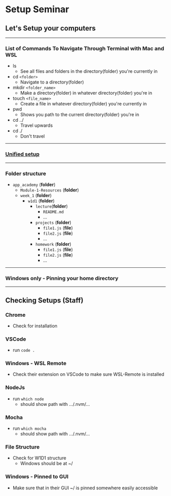# Setup Seminar

## Let's Setup your computers

---

### List of Commands To Navigate Through Terminal with Mac and WSL

- ls
  - See all files and folders in the directory(folder) you're currently in
- cd `<folder>`
  - Navigate to a directory(folder)
- mkdir `<folder_name>`
  - Make a directory(folder) in whatever directory(folder) you're in
- touch `<file_name>`
  - Create a file in whatever directory(folder) you're currently in
- pwd
  - Shows you path to the current directory(folder) you're in
- cd ../
  - Travel upwards
- cd ./
  - Don't travel

---

### [Unified setup](https://github.com/appacademy/unified-setup/)

---

### Folder structure

- `app_academy` (**folder**)
  - `Module-1-Resources` (**folder**)
  - `week_1` (**folder**)
    - `w1d1` (**folder**)
      - `lecture`(**folder**)
        - `README.md`
        - ...
      - `projects` (**folder**)
        - `file1.js` (**file**)
        - `file2.js` (**file**)
        - ...
      - `homework` (**folder**)
        - `file1.js` (**file**)
        - `file2.js` (**file**)
        - ...

---

### Windows only - Pinning your home directory

---

## Checking Setups (Staff)

### Chrome

- Check for installation

### VSCode

- run `code .`

### Windows - WSL Remote

- Check their extension on VSCode to make sure WSL-Remote is installed

### NodeJs

- run `which node`
  - should show path with .../.nvm/...

### Mocha

- run `which mocha`
  - should show path with .../.nvm/...

### File Structure

- Check for W1D1 structure
  - Windows should be at ~/

### Windows - Pinned to GUI

- Make sure that in their GUI ~/ is pinned somewhere easily accessible
